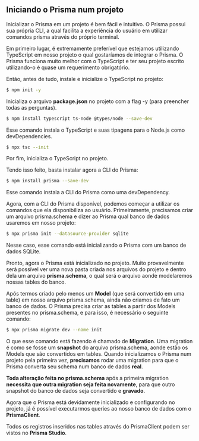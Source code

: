 ## Iniciando o Prisma num projeto

Inicializar o Prisma em um projeto é bem fácil e intuitivo. O Prisma possui sua própria CLI, a qual facilita a experiência do usuário em utilizar comandos prisma através do próprio terminal.

Em primeiro lugar, é extremamente preferível que estejamos utilizando TypeScript em nosso projeto o qual gostaríamos de integrar o Prisma. O Prisma funciona muito melhor com o TypeScript e ter seu projeto escrito utilizando-o é quase um requerimento obrigatório.

Então, antes de tudo, instale e inicialize o TypeScript no projeto:

```bash
$ npm init -y
```

Inicializa o arquivo ************************package.json************************ no projeto com a flag -y (para preencher todas as perguntas).

```bash
$ npm install typescript ts-node @types/node --save-dev
```

Esse comando instala o TypeScript e suas tipagens para o Node.js como devDependencies.

```bash
$ npx tsc --init
```

Por fim, inicializa o TypeScript no projeto.

Tendo isso feito, basta instalar agora a CLI do Prisma:

```bash
$ npm install prisma --save-dev
```

Esse comando instala a CLI do Prisma como uma devDependency.

Agora, com a CLI do Prisma disponível, podemos começar a utilizar os comandos que ela disponibiliza ao usuário. Primeiramente, precisamos criar um arquivo prisma.schema e dizer ao Prisma qual banco de dados usaremos em nosso projeto:

```bash
$ npx prisma init --datasource-provider sqlite
```

Nesse caso, esse comando está inicializando o Prisma com um banco de dados SQLite.

Pronto, agora o Prisma está inicializado no projeto. Muito provavelmente será possível ver uma nova pasta criada nos arquivos do projeto e dentro dela um arquivo **prisma.schema**, o qual será o arquivo aonde modelaremos nossas tables do banco.

Após termos criado pelo menos um **Model** (que será convertido em uma table) em nosso arquivo prisma.schema, ainda não criamos de fato um banco de dados. O Prisma precisa criar as tables a partir dos Models presentes no prisma.schema, e para isso, é necessário o seguinte comando:

```bash
$ npx prisma migrate dev --name init
```

O que esse comando está fazendo é chamado de **Migration**. Uma migration é como se fosse um **snapshot** do arquivo prisma.schema, aonde estão os Models que são convertidos em tables. Quando inicializamos o Prisma num projeto pela primeira vez, **precisamos** rodar uma migration para que o Prisma converta seu schema num banco de dados **real**.

**Toda alteração feita no prisma.schema** após a primeira migration **necessita que outra migration seja feita novamente**, para que outro snapshot do banco de dados seja convertido e **gravado**.

Agora que o Prisma está devidamente inicializado e configurando no projeto, já é possível executarmos queries ao nosso banco de dados com o **PrismaClient**.

Todos os registros inseridos nas tables através do PrismaClient podem ser vistos no **Prisma Studio**.